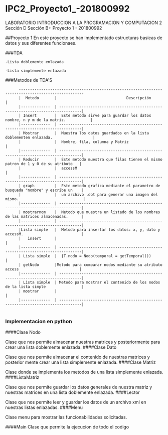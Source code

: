 # IPC2_Proyecto1_-201800992
LABORATORIO INTRODUCCION A LA PROGRAMACION Y COMPUTACION 2 Sección D
Sección B+
Proyecto 1 - 201800992


##Proyecto 1
En este proyecto se han implementado estructuras basicas de datos y sus diferentes funcionaes. 

###TDA

```
-Lista doblemente enlazada

-Lista simplemente enlazada

```

###Metodos de TDA'S
```
      ---------------------------------------------------------------------------------------------------
      |  Metodo       |                               Descripción                                       |
      |-------------  | --------------------------------------------------------------------------------|
      | Insert        |  Este metodo sirve para guardar los datos nombre, n y m de la matriz.           |
      |-------------  | --------------------------------------------------------------------------------|
      | Mostrar       |  Muestra los datos guardados en la lista doblementen enlazada.                  |
      |               |  Nombre, fila, columna y Matriz                                                 |
      |-------------  | --------------------------------------------------------------------------------|
      | Reducir       |  Este metodo muestra que filas tienen el mismo patron de 1 y 0 de su atributo   |
      |               |  accessM                                                                        |
      |-------------  | --------------------------------------------------------------------------------|
      | graph         |  Este metodo grafica mediante el parametro de busqueda "nombre" y escribe un    |
      |               |  un archivo .dot para generar una imagen del mismo.                             |
      |-------------  | --------------------------------------------------------------------------------|
      | mostrarnom    |  Metodo que muestra un listado de los nombres de las matrices almacenadas.      |
      |-------------  | --------------------------------------------------------------------------------|
      |Lista simple   |  Metodo para insertar los datos: x, y, dato y accessM.                          |
      |   insert      |                                                                                 |
      |-------------  | --------------------------------------------------------------------------------|
      | Lista simple  |  {T.nodo = Nodo(temporal = getTemporal())                                       |
      | getNodo       |Metodo para comparar nodos mediante su atributo access                           |
      |-------------  | --------------------------------------------------------------------------------|
      | Lista simple  | Metodo para mostrar el contenido de los nodos de la lista simple                |
      | mostrar       |                                                                                 |
      |-------------  | --------------------------------------------------------------------------------|
     

```

### Implementacion en python
####Clase Nodo

Clase que nos permite almacenar nuestras matrices y posteriormente para crear una lista doblemente enlazada.
####Clase Dato

Clase que nos permite almacenar el contenido de nuestras matrices y posterior mente crear una lista simplemente enlazada. 
####Clase Matriz

Clase donde se implementa los metodos de una lista simplemente enlazada. 
####ListaMatriz

Clase que nos permite guardar los datos generales de nuestra matriz y nuestras matrices en una lista doblemente enlazada. 
####Lector

Clase que nos permite leer y guardar los datos de un archivo xml en nuestras listas enlazadas.
####Menu

Clase menu para mostrar las funcionabilidades solicitadas.

####Main
Clase que permite la ejecucion de todo el codigo
